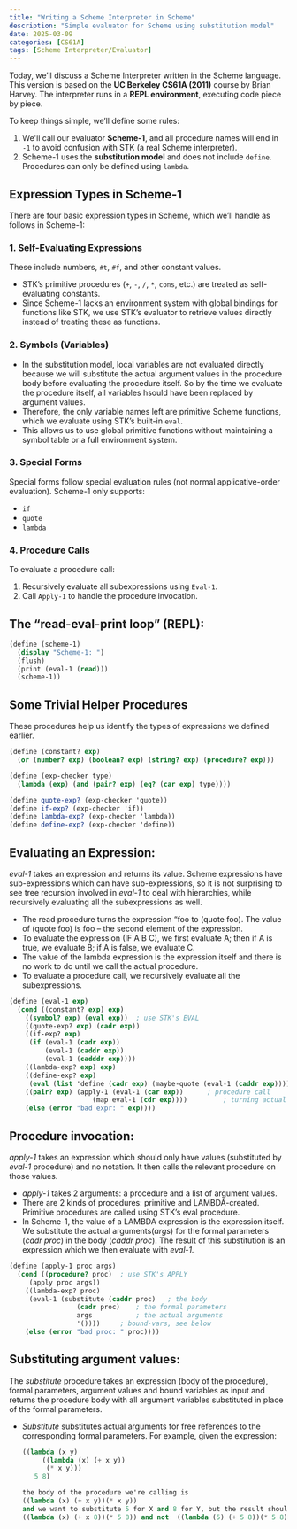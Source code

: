 ```yaml
---
title: "Writing a Scheme Interpreter in Scheme"
description: "Simple evaluator for Scheme using substitution model"
date: 2025-03-09
categories: [CS61A]
tags: [Scheme Interpreter/Evaluator]
---
```


<p>Today, we’ll discuss a Scheme Interpreter written in the Scheme language. This version is based on the <strong>UC Berkeley CS61A (2011)</strong> course by Brian Harvey. The interpreter runs in a <strong>REPL environment</strong>, executing code piece by piece.</p>

<p>To keep things simple, we’ll define some rules:</p>

<ol>
  <li>We'll call our evaluator <strong>Scheme-1</strong>, and all procedure names will end in <code>-1</code> to avoid confusion with STK (a real Scheme interpreter).</li>
  <li>Scheme-1 uses the <strong>substitution model</strong> and does not include <code>define</code>. Procedures can only be defined using <code>lambda</code>.</li>
</ol>

<h2>Expression Types in Scheme-1</h2>

<p>There are four basic expression types in Scheme, which we’ll handle as follows in Scheme-1:</p>

<h3>1. Self-Evaluating Expressions</h3>

<p>These include numbers, <code>#t</code>, <code>#f</code>, and other constant values.</p>

<ul>
  <li>STK’s primitive procedures (<code>+</code>, <code>-</code>, <code>/</code>, <code>*</code>, <code>cons</code>, etc.) are treated as self-evaluating constants.</li>
  <li>Since Scheme-1 lacks an environment system with global bindings for functions like STK, we use STK’s evaluator to retrieve values directly instead of treating these as functions.</li>
</ul>

<h3>2. Symbols (Variables)</h3>

<ul>
  <li>In the substitution model, local variables are not evaluated directly because we will substitute the actual argument values in the procedure body before evaluating the procedure itself. So by the time we evaluate the procedure itself, all variables hsould have been replaced by argument values. </li>
  <li>Therefore, the only variable names left are primitive Scheme functions, which we evaluate using STK’s built-in <code>eval</code>.</li>
  <li>This allows us to use global primitive functions without maintaining a symbol table or a full environment system.</li>
</ul>

<h3>3. Special Forms</h3>

<p>Special forms follow special evaluation rules (not normal applicative-order evaluation). Scheme-1 only supports:</p>

<ul>
  <li><code>if</code></li>
  <li><code>quote</code></li>
  <li><code>lambda</code></li>
</ul>

<h3>4. Procedure Calls</h3>

<p>To evaluate a procedure call:</p>

<ol>
  <li>Recursively evaluate all subexpressions using <code>Eval-1</code>.</li>
  <li>Call <code>Apply-1</code> to handle the procedure invocation.</li>
</ol>

<h2>The “read-eval-print loop” (REPL):</h2>

```scheme
(define (scheme-1)
  (display "Scheme-1: ")
  (flush)
  (print (eval-1 (read)))
  (scheme-1))
```

<h2>Some Trivial Helper Procedures</h2>

<p>These procedures help us identify the types of expressions we defined earlier.</p>

```scheme
(define (constant? exp)
  (or (number? exp) (boolean? exp) (string? exp) (procedure? exp)))

(define (exp-checker type)
  (lambda (exp) (and (pair? exp) (eq? (car exp) type))))

(define quote-exp? (exp-checker 'quote))
(define if-exp? (exp-checker 'if))
(define lambda-exp? (exp-checker 'lambda))
(define define-exp? (exp-checker 'define))
```

<h2>Evaluating an Expression:</h2>

<p><i>eval-1</i> takes an expression and returns its value. Scheme expressions have sub-expressions which can have sub-expressions, so it is not surprising to see tree recursion involved in <i>eval-1</i> to deal with hierarchies, while recursively evaluating all the subexpressions as well. </p>

<ul>
  <li>The read procedure turns the expression “foo to (quote foo). The value of (quote foo) is foo – the second element of the expression.</li>
  <li>To evaluate the expression (IF A B C), we first evaluate A; then if A is true, we evaluate B; if A is false, we evaluate C.</li>
  <li>The value of the lambda expression is the expression itself and there is no work to do until we call the actual procedure. </li>
  <li>To evaluate a procedure call, we recursively evaluate all the subexpressions. </li>
</ul>

```scheme
(define (eval-1 exp)
  (cond ((constant? exp) exp) 
	((symbol? exp) (eval exp))	; use STK's EVAL
	((quote-exp? exp) (cadr exp))
	((if-exp? exp)
	 (if (eval-1 (cadr exp))
	     (eval-1 (caddr exp))
	     (eval-1 (cadddr exp))))
	((lambda-exp? exp) exp)
	((define-exp? exp)
	 (eval (list 'define (cadr exp) (maybe-quote (eval-1 (caddr exp))))))
	((pair? exp) (apply-1 (eval-1 (car exp))      ; procedure call
			         (map eval-1 (cdr exp))))         ; turning actual argument expressions into argument values by tree recursion
	(else (error "bad expr: " exp))))
```

<h2>Procedure invocation:</h2>

<p><i>apply-1</i> takes an expression which should only have values (substituted by <i>eval-1</i> procedure) and no notation. It then calls the relevant procedure on those values. </p>

<ul>
  <li><i>apply-1</i> takes 2 arguments: a procedure and a list of argument values.</li>
  <li>There are 2 kinds of procedures: primitive and LAMBDA-created. Primitive procedures are called using STK’s eval procedure.</li>
  <li>In Scheme-1, the value of a LAMBDA expression is the expression itself. We substitute the actual arguments(<i>args</i>) for the formal parameters (<i>cadr proc</i>) in the body (<i>caddr proc</i>). The result of this substitution is an expression which we then evaluate with <i>eval-1.</i></li>
</ul>

```scheme
(define (apply-1 proc args)
  (cond ((procedure? proc)	; use STK's APPLY
	 (apply proc args))
	((lambda-exp? proc)
	 (eval-1 (substitute (caddr proc)   ; the body
			     (cadr proc)    ; the formal parameters
			     args           ; the actual arguments
			     '())))	    ; bound-vars, see below
	(else (error "bad proc: " proc))))
```

<h2>Substituting argument values:</h2>

<p>The <i>substitute</i> procedure takes an expression (body of the procedure), formal parameters, argument values and bound variables as input and returns the procedure body with all argument variables substituted in place of the formal parameters. </p>

<ul>
  <li><i>Substitute</i> substitutes actual arguments for free references to the corresponding formal parameters. For example, given the expression:</li>

  ```scheme
  ((lambda (x y)
	   ((lambda (x) (+ x y))
	    (* x y)))
	 5 8)
  
 the body of the procedure we're calling is 
((lambda (x) (+ x y))(* x y))
and we want to substitute 5 for X and 8 for Y, but the result should be 
((lambda (x) (+ x 8))(* 5 8)) and not  ((lambda (5) (+ 5 8))(* 5 8))
```



